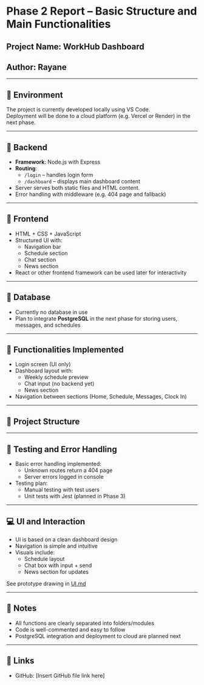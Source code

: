 # Phase 2 Report – Basic Structure and Main Functionalities

## Project Name: WorkHub Dashboard
## Author: Rayane

---

## 🔹 Environment
The project is currently developed locally using VS Code.  
Deployment will be done to a cloud platform (e.g. Vercel or Render) in the next phase.

---

## 🔹 Backend
- **Framework**: Node.js with Express
- **Routing**:
  - `/login` – handles login form
  - `/dashboard` – displays main dashboard content
- Server serves both static files and HTML content.
- Error handling with middleware (e.g. 404 page and fallback)

---

## 🔹 Frontend
- HTML + CSS + JavaScript
- Structured UI with:
  - Navigation bar
  - Schedule section
  - Chat section
  - News section
- React or other frontend framework can be used later for interactivity

---

## 🔹 Database
- Currently no database in use
- Plan to integrate **PostgreSQL** in the next phase for storing users, messages, and schedules

---

## 🔹 Functionalities Implemented
- Login screen (UI only)
- Dashboard layout with:
  - Weekly schedule preview
  - Chat input (no backend yet)
  - News section
- Navigation between sections (Home, Schedule, Messages, Clock In)

---

## 🧱 Project Structure


---

## 🧪 Testing and Error Handling
- Basic error handling implemented:
  - Unknown routes return a 404 page
  - Server errors logged in console
- Testing plan:
  - Manual testing with test users
  - Unit tests with Jest (planned in Phase 3)

---

## 💻 UI and Interaction
- UI is based on a clean dashboard design
- Navigation is simple and intuitive
- Visuals include:
  - Schedule layout
  - Chat box with input + send
  - News section for updates

See prototype drawing in [UI.md](../phase1/UI.md)

---

## 📌 Notes
- All functions are clearly separated into folders/modules
- Code is well-commented and easy to follow
- PostgreSQL integration and deployment to cloud are planned next

---

## 🔗 Links
- GitHub: [Insert GitHub file link here]
